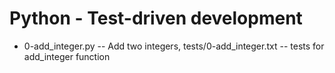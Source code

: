 # Python - Test-driven development
- 0-add_integer.py -- Add two integers, tests/0-add_integer.txt -- tests for add_integer function
